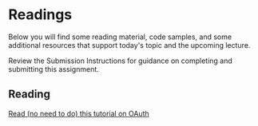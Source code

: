 # Readings

Below you will find some reading material, code samples, and some additional resources that support today's topic and the upcoming lecture.

Review the Submission Instructions for guidance on completing and submitting this assignment.

## Reading

[Read (no need to do) this tutorial on OAuth](https://spring.io/guides/tutorials/spring-boot-oauth2/)

<!-- Mix it up! Create the questions with pointed answers, fill in the blank, or opinion/open ended -->
